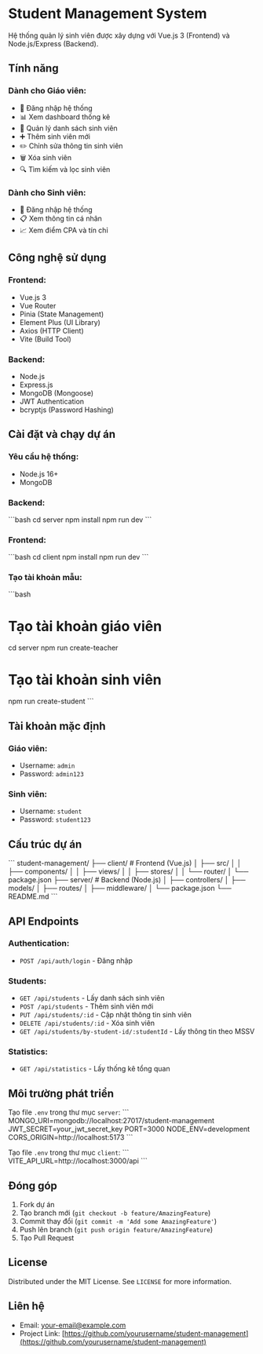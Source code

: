 # Student Management System

Hệ thống quản lý sinh viên được xây dựng với Vue.js 3 (Frontend) và Node.js/Express (Backend).

## Tính năng

### Dành cho Giáo viên:

- 🔐 Đăng nhập hệ thống
- 📊 Xem dashboard thống kê
- 👥 Quản lý danh sách sinh viên
- ➕ Thêm sinh viên mới
- ✏️ Chỉnh sửa thông tin sinh viên
- 🗑️ Xóa sinh viên
- 🔍 Tìm kiếm và lọc sinh viên

### Dành cho Sinh viên:

- 🔐 Đăng nhập hệ thống
- 📋 Xem thông tin cá nhân
- 📈 Xem điểm CPA và tín chỉ

## Công nghệ sử dụng

### Frontend:

- Vue.js 3
- Vue Router
- Pinia (State Management)
- Element Plus (UI Library)
- Axios (HTTP Client)
- Vite (Build Tool)

### Backend:

- Node.js
- Express.js
- MongoDB (Mongoose)
- JWT Authentication
- bcryptjs (Password Hashing)

## Cài đặt và chạy dự án

### Yêu cầu hệ thống:

- Node.js 16+
- MongoDB

### Backend:

\`\`\`bash
cd server
npm install
npm run dev
\`\`\`

### Frontend:

\`\`\`bash
cd client
npm install
npm run dev
\`\`\`

### Tạo tài khoản mẫu:

\`\`\`bash

# Tạo tài khoản giáo viên

cd server
npm run create-teacher

# Tạo tài khoản sinh viên

npm run create-student
\`\`\`

## Tài khoản mặc định

### Giáo viên:

- Username: `admin`
- Password: `admin123`

### Sinh viên:

- Username: `student`
- Password: `student123`

## Cấu trúc dự án

\`\`\`
student-management/
├── client/ # Frontend (Vue.js)
│ ├── src/
│ │ ├── components/
│ │ ├── views/
│ │ ├── stores/
│ │ └── router/
│ └── package.json
├── server/ # Backend (Node.js)
│ ├── controllers/
│ ├── models/
│ ├── routes/
│ ├── middleware/
│ └── package.json
└── README.md
\`\`\`

## API Endpoints

### Authentication:

- `POST /api/auth/login` - Đăng nhập

### Students:

- `GET /api/students` - Lấy danh sách sinh viên
- `POST /api/students` - Thêm sinh viên mới
- `PUT /api/students/:id` - Cập nhật thông tin sinh viên
- `DELETE /api/students/:id` - Xóa sinh viên
- `GET /api/students/by-student-id/:studentId` - Lấy thông tin theo MSSV

### Statistics:

- `GET /api/statistics` - Lấy thống kê tổng quan

## Môi trường phát triển

Tạo file `.env` trong thư mục `server`:
\`\`\`
MONGO_URI=mongodb://localhost:27017/student-management
JWT_SECRET=your_jwt_secret_key
PORT=3000
NODE_ENV=development
CORS_ORIGIN=http://localhost:5173
\`\`\`

Tạo file `.env` trong thư mục `client`:
\`\`\`
VITE_API_URL=http://localhost:3000/api
\`\`\`

## Đóng góp

1. Fork dự án
2. Tạo branch mới (`git checkout -b feature/AmazingFeature`)
3. Commit thay đổi (`git commit -m 'Add some AmazingFeature'`)
4. Push lên branch (`git push origin feature/AmazingFeature`)
5. Tạo Pull Request

## License

Distributed under the MIT License. See `LICENSE` for more information.

## Liên hệ

- Email: your-email@example.com
- Project Link: [https://github.com/yourusername/student-management](https://github.com/yourusername/student-management)
